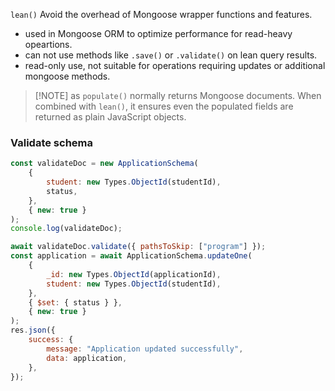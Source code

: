 `lean()` 
Avoid the overhead of Mongoose wrapper functions and features.
- used in Mongoose ORM to optimize performance for read-heavy opeartions.
- can not use methods like `.save()` or `.validate()` on lean query results.
- read-only use, not suitable for operations requiring updates or additional mongoose methods.

> [!NOTE] as `populate()` normally returns Mongoose documents. When combined with `lean()`, it ensures even the populated fields are returned as plain JavaScript objects.

### Validate schema
```js
const validateDoc = new ApplicationSchema(
	{
		student: new Types.ObjectId(studentId),
		status,
	},
	{ new: true }
);
console.log(validateDoc);

await validateDoc.validate({ pathsToSkip: ["program"] });
const application = await ApplicationSchema.updateOne(
	{
		_id: new Types.ObjectId(applicationId),
		student: new Types.ObjectId(studentId),
	},
	{ $set: { status } },
	{ new: true }
);
res.json({
	success: {
		message: "Application updated successfully",
		data: application,
	},
});
```